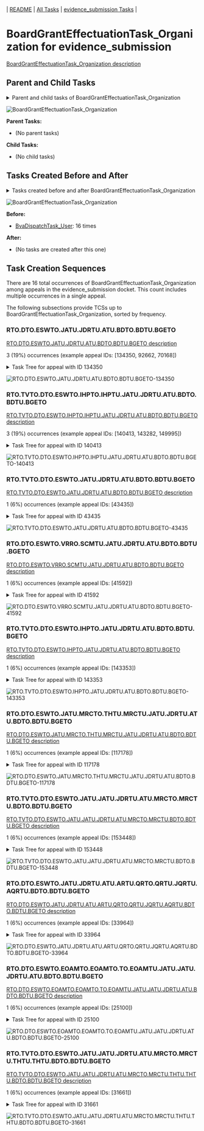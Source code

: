 <!-- DO NOT EDIT THIS FILE.  This file is autogenerated. -->
| [README](../README.md) | [All Tasks](../alltasks.md) | [evidence_submission Tasks](tasklist.md) |

# BoardGrantEffectuationTask_Organization for evidence_submission

[BoardGrantEffectuationTask_Organization description](../descr/BoardGrantEffectuationTask_Organization.md)

## Parent and Child Tasks

<details><summary markdown='span'>Parent and child tasks of BoardGrantEffectuationTask_Organization
</summary>

```
digraph G {
rankdir=LR;
node [shape=box]

}
```
</details>

![BoardGrantEffectuationTask_Organization](dot/BoardGrantEffectuationTask_Organization-parentchild.dot.png)

**Parent Tasks:**

   * (No parent tasks)

**Child Tasks:**

   * (No child tasks)

## Tasks Created Before and After

<details><summary markdown='span'>Tasks created before and after BoardGrantEffectuationTask_Organization</summary>

```
digraph G {
rankdir=LR;

"BvaDispatchTask_User" -> "BoardGrantEffectuationTask_Organization" [label=16]
}
```
</details>

![BoardGrantEffectuationTask_Organization](dot/BoardGrantEffectuationTask_Organization.dot.png)

**Before:**

   * [BvaDispatchTask_User](BvaDispatchTask_User.md): 16 times

**After:**

   * (No tasks are created after this one)

## Task Creation Sequences

There are 16 total occurrences of BoardGrantEffectuationTask_Organization among appeals in the evidence_submission docket.  This count includes multiple occurrences in a single appeal.

The following subsections provide TCSs up to BoardGrantEffectuationTask_Organization, sorted by frequency.

### RTO.DTO.ESWTO.JATU.JDRTU.ATU.BDTO.BDTU.BGETO

[RTO.DTO.ESWTO.JATU.JDRTU.ATU.BDTO.BDTU.BGETO description](../descr/RTO.DTO.ESWTO.JATU.JDRTU.ATU.BDTO.BDTU.BGETO.md)

3 (19%) occurrences (example appeal IDs: [134350, 92662, 70168])

<details><summary markdown='span'>Task Tree for appeal with ID 134350</summary>

```
@startuml
skinparam {
  ObjectBorderColor #555
  ObjectBorderThickness 0
  ObjectFontStyle bold
  ObjectFontSize 14
  ObjectAttributeFontColor #333
  ObjectAttributeFontSize 12
}
  object 0.RootTask #8dd3c7 {
Organization
}
  object 1.DistributionTask #ffffb3 {
Organization
}
  object 2.EvidenceSubmissionWindowTask #fccde5 {
Organization
}
  object 3.VeteranRecordRequest #ffed6f {
Organization
}
  object 4.JudgeAssignTask #ccebc5 {
User
}
  object 5.JudgeAssignTask #ccebc5 {
User
}
  object 6.JudgeDecisionReviewTask #d9d9d9 {
User
}
  object 7.AttorneyTask #bc80bd {
User
}
  object 8.BvaDispatchTask #b3de69 {
Organization
}
  object 9.BvaDispatchTask #b3de69 {
User
}
  object 10.BoardGrantEffectuationTask #80b1d3 {
Organization  <back:white>    </back>
}
0.RootTask -- 1.DistributionTask
1.DistributionTask -- 2.EvidenceSubmissionWindowTask
0.RootTask -- 3.VeteranRecordRequest
0.RootTask -- 4.JudgeAssignTask
0.RootTask -- 5.JudgeAssignTask
0.RootTask -- 6.JudgeDecisionReviewTask
6.JudgeDecisionReviewTask -- 7.AttorneyTask
0.RootTask -- 8.BvaDispatchTask
8.BvaDispatchTask -- 9.BvaDispatchTask
@enduml
```
</details>

![RTO.DTO.ESWTO.JATU.JDRTU.ATU.BDTO.BDTU.BGETO-134350](uml/RTO.DTO.ESWTO.JATU.JDRTU.ATU.BDTO.BDTU.BGETO-134350.png)

### RTO.TVTO.DTO.ESWTO.IHPTO.IHPTU.JATU.JDRTU.ATU.BDTO.BDTU.BGETO

[RTO.TVTO.DTO.ESWTO.IHPTO.IHPTU.JATU.JDRTU.ATU.BDTO.BDTU.BGETO description](../descr/RTO.TVTO.DTO.ESWTO.IHPTO.IHPTU.JATU.JDRTU.ATU.BDTO.BDTU.BGETO.md)

3 (19%) occurrences (example appeal IDs: [140413, 143282, 149995])

<details><summary markdown='span'>Task Tree for appeal with ID 140413</summary>

```
@startuml
skinparam {
  ObjectBorderColor #555
  ObjectBorderThickness 0
  ObjectFontStyle bold
  ObjectFontSize 14
  ObjectAttributeFontColor #333
  ObjectAttributeFontSize 12
}
  object 0.RootTask #8dd3c7 {
Organization
}
  object 1.TrackVeteranTask #bebada {
Organization
}
  object 2.DistributionTask #ffffb3 {
Organization
}
  object 3.EvidenceSubmissionWindowTask #fccde5 {
Organization
}
  object 4.VeteranRecordRequest #ffed6f {
Organization
}
  object 5.InformalHearingPresentationTask #fdb462 {
Organization
}
  object 6.InformalHearingPresentationTask #fdb462 {
User
}
  object 7.JudgeAssignTask #ccebc5 {
User
}
  object 8.JudgeAssignTask #ccebc5 {
User
}
  object 9.JudgeAssignTask #ccebc5 {
User
}
  object 10.JudgeDecisionReviewTask #d9d9d9 {
User
}
  object 11.AttorneyTask #bc80bd {
User
}
  object 12.BvaDispatchTask #b3de69 {
Organization
}
  object 13.BvaDispatchTask #b3de69 {
User
}
  object 14.BoardGrantEffectuationTask #80b1d3 {
Organization  <back:white>    </back>
}
0.RootTask -- 1.TrackVeteranTask
0.RootTask -- 2.DistributionTask
2.DistributionTask -- 3.EvidenceSubmissionWindowTask
0.RootTask -- 4.VeteranRecordRequest
2.DistributionTask -- 5.InformalHearingPresentationTask
5.InformalHearingPresentationTask -- 6.InformalHearingPresentationTask
0.RootTask -- 7.JudgeAssignTask
0.RootTask -- 8.JudgeAssignTask
0.RootTask -- 9.JudgeAssignTask
0.RootTask -- 10.JudgeDecisionReviewTask
10.JudgeDecisionReviewTask -- 11.AttorneyTask
0.RootTask -- 12.BvaDispatchTask
12.BvaDispatchTask -- 13.BvaDispatchTask
@enduml
```
</details>

![RTO.TVTO.DTO.ESWTO.IHPTO.IHPTU.JATU.JDRTU.ATU.BDTO.BDTU.BGETO-140413](uml/RTO.TVTO.DTO.ESWTO.IHPTO.IHPTU.JATU.JDRTU.ATU.BDTO.BDTU.BGETO-140413.png)

### RTO.TVTO.DTO.ESWTO.JATU.JDRTU.ATU.BDTO.BDTU.BGETO

[RTO.TVTO.DTO.ESWTO.JATU.JDRTU.ATU.BDTO.BDTU.BGETO description](../descr/RTO.TVTO.DTO.ESWTO.JATU.JDRTU.ATU.BDTO.BDTU.BGETO.md)

1 (6%) occurrences (example appeal IDs: [43435])

<details><summary markdown='span'>Task Tree for appeal with ID 43435</summary>

```
@startuml
skinparam {
  ObjectBorderColor #555
  ObjectBorderThickness 0
  ObjectFontStyle bold
  ObjectFontSize 14
  ObjectAttributeFontColor #333
  ObjectAttributeFontSize 12
}
  object 0.RootTask #8dd3c7 {
Organization
}
  object 1.TrackVeteranTask #bebada {
Organization
}
  object 2.DistributionTask #ffffb3 {
Organization
}
  object 3.EvidenceSubmissionWindowTask #fccde5 {
Organization
}
  object 4.JudgeAssignTask #ccebc5 {
User
}
  object 5.JudgeAssignTask #ccebc5 {
User
}
  object 6.JudgeDecisionReviewTask #d9d9d9 {
User
}
  object 7.AttorneyTask #bc80bd {
User
}
  object 8.BvaDispatchTask #b3de69 {
Organization
}
  object 9.BvaDispatchTask #b3de69 {
User
}
  object 10.BoardGrantEffectuationTask #80b1d3 {
Organization  <back:white>    </back>
}
0.RootTask -- 1.TrackVeteranTask
0.RootTask -- 2.DistributionTask
2.DistributionTask -- 3.EvidenceSubmissionWindowTask
0.RootTask -- 4.JudgeAssignTask
0.RootTask -- 5.JudgeAssignTask
0.RootTask -- 6.JudgeDecisionReviewTask
6.JudgeDecisionReviewTask -- 7.AttorneyTask
0.RootTask -- 8.BvaDispatchTask
8.BvaDispatchTask -- 9.BvaDispatchTask
@enduml
```
</details>

![RTO.TVTO.DTO.ESWTO.JATU.JDRTU.ATU.BDTO.BDTU.BGETO-43435](uml/RTO.TVTO.DTO.ESWTO.JATU.JDRTU.ATU.BDTO.BDTU.BGETO-43435.png)

### RTO.DTO.ESWTO.VRRO.SCMTU.JATU.JDRTU.ATU.BDTO.BDTU.BGETO

[RTO.DTO.ESWTO.VRRO.SCMTU.JATU.JDRTU.ATU.BDTO.BDTU.BGETO description](../descr/RTO.DTO.ESWTO.VRRO.SCMTU.JATU.JDRTU.ATU.BDTO.BDTU.BGETO.md)

1 (6%) occurrences (example appeal IDs: [41592])

<details><summary markdown='span'>Task Tree for appeal with ID 41592</summary>

```
@startuml
skinparam {
  ObjectBorderColor #555
  ObjectBorderThickness 0
  ObjectFontStyle bold
  ObjectFontSize 14
  ObjectAttributeFontColor #333
  ObjectAttributeFontSize 12
}
  object 0.RootTask #8dd3c7 {
Organization
}
  object 1.DistributionTask #ffffb3 {
Organization
}
  object 2.EvidenceSubmissionWindowTask #fccde5 {
Organization
}
  object 3.VeteranRecordRequest #ffed6f {
Organization
}
  object 4.SpecialCaseMovementTask #8dd3c7 {
User
}
  object 5.JudgeAssignTask #ccebc5 {
User
}
  object 6.JudgeDecisionReviewTask #d9d9d9 {
User
}
  object 7.AttorneyTask #bc80bd {
User
}
  object 8.BvaDispatchTask #b3de69 {
Organization
}
  object 9.BvaDispatchTask #b3de69 {
User
}
  object 10.BoardGrantEffectuationTask #80b1d3 {
Organization  <back:white>    </back>
}
0.RootTask -- 1.DistributionTask
1.DistributionTask -- 2.EvidenceSubmissionWindowTask
0.RootTask -- 3.VeteranRecordRequest
1.DistributionTask -- 4.SpecialCaseMovementTask
0.RootTask -- 5.JudgeAssignTask
0.RootTask -- 6.JudgeDecisionReviewTask
6.JudgeDecisionReviewTask -- 7.AttorneyTask
0.RootTask -- 8.BvaDispatchTask
8.BvaDispatchTask -- 9.BvaDispatchTask
@enduml
```
</details>

![RTO.DTO.ESWTO.VRRO.SCMTU.JATU.JDRTU.ATU.BDTO.BDTU.BGETO-41592](uml/RTO.DTO.ESWTO.VRRO.SCMTU.JATU.JDRTU.ATU.BDTO.BDTU.BGETO-41592.png)

### RTO.TVTO.DTO.ESWTO.IHPTO.JATU.JDRTU.ATU.BDTO.BDTU.BGETO

[RTO.TVTO.DTO.ESWTO.IHPTO.JATU.JDRTU.ATU.BDTO.BDTU.BGETO description](../descr/RTO.TVTO.DTO.ESWTO.IHPTO.JATU.JDRTU.ATU.BDTO.BDTU.BGETO.md)

1 (6%) occurrences (example appeal IDs: [143353])

<details><summary markdown='span'>Task Tree for appeal with ID 143353</summary>

```
@startuml
skinparam {
  ObjectBorderColor #555
  ObjectBorderThickness 0
  ObjectFontStyle bold
  ObjectFontSize 14
  ObjectAttributeFontColor #333
  ObjectAttributeFontSize 12
}
  object 0.RootTask #8dd3c7 {
Organization
}
  object 1.TrackVeteranTask #bebada {
Organization
}
  object 2.DistributionTask #ffffb3 {
Organization
}
  object 3.EvidenceSubmissionWindowTask #fccde5 {
Organization
}
  object 4.VeteranRecordRequest #ffed6f {
Organization
}
  object 5.InformalHearingPresentationTask #fdb462 {
Organization
}
  object 6.JudgeAssignTask #ccebc5 {
User
}
  object 7.JudgeAssignTask #ccebc5 {
User
}
  object 8.JudgeDecisionReviewTask #d9d9d9 {
User
}
  object 9.AttorneyTask #bc80bd {
User
}
  object 10.BvaDispatchTask #b3de69 {
Organization
}
  object 11.BvaDispatchTask #b3de69 {
User
}
  object 12.BoardGrantEffectuationTask #80b1d3 {
Organization  <back:white>    </back>
}
0.RootTask -- 1.TrackVeteranTask
0.RootTask -- 2.DistributionTask
2.DistributionTask -- 3.EvidenceSubmissionWindowTask
0.RootTask -- 4.VeteranRecordRequest
2.DistributionTask -- 5.InformalHearingPresentationTask
0.RootTask -- 6.JudgeAssignTask
0.RootTask -- 7.JudgeAssignTask
0.RootTask -- 8.JudgeDecisionReviewTask
8.JudgeDecisionReviewTask -- 9.AttorneyTask
0.RootTask -- 10.BvaDispatchTask
10.BvaDispatchTask -- 11.BvaDispatchTask
@enduml
```
</details>

![RTO.TVTO.DTO.ESWTO.IHPTO.JATU.JDRTU.ATU.BDTO.BDTU.BGETO-143353](uml/RTO.TVTO.DTO.ESWTO.IHPTO.JATU.JDRTU.ATU.BDTO.BDTU.BGETO-143353.png)

### RTO.DTO.ESWTO.JATU.MRCTO.THTU.MRCTU.JATU.JDRTU.ATU.BDTO.BDTU.BGETO

[RTO.DTO.ESWTO.JATU.MRCTO.THTU.MRCTU.JATU.JDRTU.ATU.BDTO.BDTU.BGETO description](../descr/RTO.DTO.ESWTO.JATU.MRCTO.THTU.MRCTU.JATU.JDRTU.ATU.BDTO.BDTU.BGETO.md)

1 (6%) occurrences (example appeal IDs: [117178])

<details><summary markdown='span'>Task Tree for appeal with ID 117178</summary>

```
@startuml
skinparam {
  ObjectBorderColor #555
  ObjectBorderThickness 0
  ObjectFontStyle bold
  ObjectFontSize 14
  ObjectAttributeFontColor #333
  ObjectAttributeFontSize 12
}
  object 0.RootTask #8dd3c7 {
Organization
}
  object 1.DistributionTask #ffffb3 {
Organization
}
  object 2.EvidenceSubmissionWindowTask #fccde5 {
Organization
}
  object 3.JudgeAssignTask #ccebc5 {
User
}
  object 4.JudgeDecisionReviewTask #d9d9d9 {
User
}
  object 5.AttorneyTask #bc80bd {
User
}
  object 6.MissingRecordsColocatedTask #bebada {
Organization
}
  object 7.MissingRecordsColocatedTask #bebada {
User
}
  object 8.TimedHoldTask #fccde5 {
User
}
  object 9.MissingRecordsColocatedTask #bebada {
User
}
  object 10.JudgeAssignTask #ccebc5 {
User
}
  object 11.JudgeAssignTask #ccebc5 {
User
}
  object 12.JudgeAssignTask #ccebc5 {
User
}
  object 13.JudgeDecisionReviewTask #d9d9d9 {
User
}
  object 14.AttorneyTask #bc80bd {
User
}
  object 15.BvaDispatchTask #b3de69 {
Organization
}
  object 16.BvaDispatchTask #b3de69 {
User
}
  object 17.BoardGrantEffectuationTask #80b1d3 {
Organization  <back:white>    </back>
}
0.RootTask -- 1.DistributionTask
1.DistributionTask -- 2.EvidenceSubmissionWindowTask
0.RootTask -- 3.JudgeAssignTask
0.RootTask -- 4.JudgeDecisionReviewTask
4.JudgeDecisionReviewTask -- 5.AttorneyTask
5.AttorneyTask -- 6.MissingRecordsColocatedTask
6.MissingRecordsColocatedTask -- 7.MissingRecordsColocatedTask
7.MissingRecordsColocatedTask -- 8.TimedHoldTask
6.MissingRecordsColocatedTask -- 9.MissingRecordsColocatedTask
0.RootTask -- 10.JudgeAssignTask
0.RootTask -- 11.JudgeAssignTask
0.RootTask -- 12.JudgeAssignTask
0.RootTask -- 13.JudgeDecisionReviewTask
13.JudgeDecisionReviewTask -- 14.AttorneyTask
0.RootTask -- 15.BvaDispatchTask
15.BvaDispatchTask -- 16.BvaDispatchTask
@enduml
```
</details>

![RTO.DTO.ESWTO.JATU.MRCTO.THTU.MRCTU.JATU.JDRTU.ATU.BDTO.BDTU.BGETO-117178](uml/RTO.DTO.ESWTO.JATU.MRCTO.THTU.MRCTU.JATU.JDRTU.ATU.BDTO.BDTU.BGETO-117178.png)

### RTO.TVTO.DTO.ESWTO.JATU.JATU.JDRTU.ATU.MRCTO.MRCTU.BDTO.BDTU.BGETO

[RTO.TVTO.DTO.ESWTO.JATU.JATU.JDRTU.ATU.MRCTO.MRCTU.BDTO.BDTU.BGETO description](../descr/RTO.TVTO.DTO.ESWTO.JATU.JATU.JDRTU.ATU.MRCTO.MRCTU.BDTO.BDTU.BGETO.md)

1 (6%) occurrences (example appeal IDs: [153448])

<details><summary markdown='span'>Task Tree for appeal with ID 153448</summary>

```
@startuml
skinparam {
  ObjectBorderColor #555
  ObjectBorderThickness 0
  ObjectFontStyle bold
  ObjectFontSize 14
  ObjectAttributeFontColor #333
  ObjectAttributeFontSize 12
}
  object 0.RootTask #8dd3c7 {
Organization
}
  object 1.TrackVeteranTask #bebada {
Organization
}
  object 2.DistributionTask #ffffb3 {
Organization
}
  object 3.EvidenceSubmissionWindowTask #fccde5 {
Organization
}
  object 4.VeteranRecordRequest #ffed6f {
Organization
}
  object 5.JudgeAssignTask #ccebc5 {
User
}
  object 6.JudgeDecisionReviewTask #d9d9d9 {
User
}
  object 7.AttorneyTask #bc80bd {
User
}
  object 8.JudgeAssignTask #ccebc5 {
User
}
  object 9.JudgeAssignTask #ccebc5 {
User
}
  object 10.JudgeDecisionReviewTask #d9d9d9 {
User
}
  object 11.AttorneyTask #bc80bd {
User
}
  object 12.MissingRecordsColocatedTask #bebada {
Organization
}
  object 13.MissingRecordsColocatedTask #bebada {
User
}
  object 14.TimedHoldTask #fccde5 {
User
}
  object 15.BvaDispatchTask #b3de69 {
Organization
}
  object 16.BvaDispatchTask #b3de69 {
User
}
  object 17.BoardGrantEffectuationTask #80b1d3 {
Organization  <back:white>    </back>
}
0.RootTask -- 1.TrackVeteranTask
0.RootTask -- 2.DistributionTask
2.DistributionTask -- 3.EvidenceSubmissionWindowTask
0.RootTask -- 4.VeteranRecordRequest
0.RootTask -- 5.JudgeAssignTask
0.RootTask -- 6.JudgeDecisionReviewTask
6.JudgeDecisionReviewTask -- 7.AttorneyTask
0.RootTask -- 8.JudgeAssignTask
0.RootTask -- 9.JudgeAssignTask
0.RootTask -- 10.JudgeDecisionReviewTask
10.JudgeDecisionReviewTask -- 11.AttorneyTask
11.AttorneyTask -- 12.MissingRecordsColocatedTask
12.MissingRecordsColocatedTask -- 13.MissingRecordsColocatedTask
13.MissingRecordsColocatedTask -- 14.TimedHoldTask
0.RootTask -- 15.BvaDispatchTask
15.BvaDispatchTask -- 16.BvaDispatchTask
@enduml
```
</details>

![RTO.TVTO.DTO.ESWTO.JATU.JATU.JDRTU.ATU.MRCTO.MRCTU.BDTO.BDTU.BGETO-153448](uml/RTO.TVTO.DTO.ESWTO.JATU.JATU.JDRTU.ATU.MRCTO.MRCTU.BDTO.BDTU.BGETO-153448.png)

### RTO.DTO.ESWTO.JATU.JDRTU.ATU.ARTU.QRTO.QRTU.JQRTU.AQRTU.BDTO.BDTU.BGETO

[RTO.DTO.ESWTO.JATU.JDRTU.ATU.ARTU.QRTO.QRTU.JQRTU.AQRTU.BDTO.BDTU.BGETO description](../descr/RTO.DTO.ESWTO.JATU.JDRTU.ATU.ARTU.QRTO.QRTU.JQRTU.AQRTU.BDTO.BDTU.BGETO.md)

1 (6%) occurrences (example appeal IDs: [33964])

<details><summary markdown='span'>Task Tree for appeal with ID 33964</summary>

```
@startuml
skinparam {
  ObjectBorderColor #555
  ObjectBorderThickness 0
  ObjectFontStyle bold
  ObjectFontSize 14
  ObjectAttributeFontColor #333
  ObjectAttributeFontSize 12
}
  object 0.RootTask #8dd3c7 {
Organization
}
  object 1.DistributionTask #ffffb3 {
Organization
}
  object 2.EvidenceSubmissionWindowTask #fccde5 {
Organization
}
  object 3.JudgeAssignTask #ccebc5 {
User
}
  object 4.JudgeAssignTask #ccebc5 {
User
}
  object 5.JudgeAssignTask #ccebc5 {
User
}
  object 6.JudgeDecisionReviewTask #d9d9d9 {
User
}
  object 7.AttorneyTask #bc80bd {
User
}
  object 8.AttorneyRewriteTask #b3de69 {
User
}
  object 9.QualityReviewTask #fdb462 {
Organization
}
  object 10.QualityReviewTask #fdb462 {
User
}
  object 11.JudgeQualityReviewTask #bc80bd {
User
}
  object 12.AttorneyQualityReviewTask #bc80bd {
User
}
  object 13.BvaDispatchTask #b3de69 {
Organization
}
  object 14.BvaDispatchTask #b3de69 {
User
}
  object 15.BvaDispatchTask #b3de69 {
User
}
  object 16.BoardGrantEffectuationTask #80b1d3 {
Organization  <back:white>    </back>
}
0.RootTask -- 1.DistributionTask
1.DistributionTask -- 2.EvidenceSubmissionWindowTask
0.RootTask -- 3.JudgeAssignTask
0.RootTask -- 4.JudgeAssignTask
0.RootTask -- 5.JudgeAssignTask
0.RootTask -- 6.JudgeDecisionReviewTask
6.JudgeDecisionReviewTask -- 7.AttorneyTask
6.JudgeDecisionReviewTask -- 8.AttorneyRewriteTask
0.RootTask -- 9.QualityReviewTask
9.QualityReviewTask -- 10.QualityReviewTask
10.QualityReviewTask -- 11.JudgeQualityReviewTask
11.JudgeQualityReviewTask -- 12.AttorneyQualityReviewTask
0.RootTask -- 13.BvaDispatchTask
13.BvaDispatchTask -- 14.BvaDispatchTask
13.BvaDispatchTask -- 15.BvaDispatchTask
@enduml
```
</details>

![RTO.DTO.ESWTO.JATU.JDRTU.ATU.ARTU.QRTO.QRTU.JQRTU.AQRTU.BDTO.BDTU.BGETO-33964](uml/RTO.DTO.ESWTO.JATU.JDRTU.ATU.ARTU.QRTO.QRTU.JQRTU.AQRTU.BDTO.BDTU.BGETO-33964.png)

### RTO.DTO.ESWTO.EOAMTO.EOAMTO.TO.EOAMTU.JATU.JATU.JDRTU.ATU.BDTO.BDTU.BGETO

[RTO.DTO.ESWTO.EOAMTO.EOAMTO.TO.EOAMTU.JATU.JATU.JDRTU.ATU.BDTO.BDTU.BGETO description](../descr/RTO.DTO.ESWTO.EOAMTO.EOAMTO.TO.EOAMTU.JATU.JATU.JDRTU.ATU.BDTO.BDTU.BGETO.md)

1 (6%) occurrences (example appeal IDs: [25100])

<details><summary markdown='span'>Task Tree for appeal with ID 25100</summary>

```
@startuml
skinparam {
  ObjectBorderColor #555
  ObjectBorderThickness 0
  ObjectFontStyle bold
  ObjectFontSize 14
  ObjectAttributeFontColor #333
  ObjectAttributeFontSize 12
}
  object 0.RootTask #8dd3c7 {
Organization
}
  object 1.DistributionTask #ffffb3 {
Organization
}
  object 2.EvidenceSubmissionWindowTask #fccde5 {
Organization
}
  object 3.EvidenceOrArgumentMailTask #ffffb3 {
Organization
}
  object 4.EvidenceOrArgumentMailTask #ffffb3 {
Organization
}
  object 5.EvidenceOrArgumentMailTask #ffffb3 {
User
}
  object 6.EvidenceOrArgumentMailTask #ffffb3 {
User
}
  object 7.Task #8dd3c7 {
Organization
}
  object 8.EvidenceOrArgumentMailTask #ffffb3 {
Organization
}
  object 9.EvidenceOrArgumentMailTask #ffffb3 {
User
}
  object 10.JudgeAssignTask #ccebc5 {
User
}
  object 11.JudgeDecisionReviewTask #d9d9d9 {
User
}
  object 12.AttorneyTask #bc80bd {
User
}
  object 13.JudgeAssignTask #ccebc5 {
User
}
  object 14.JudgeAssignTask #ccebc5 {
User
}
  object 15.JudgeAssignTask #ccebc5 {
User
}
  object 16.JudgeDecisionReviewTask #d9d9d9 {
User
}
  object 17.AttorneyTask #bc80bd {
User
}
  object 18.BvaDispatchTask #b3de69 {
Organization
}
  object 19.BvaDispatchTask #b3de69 {
User
}
  object 20.BoardGrantEffectuationTask #80b1d3 {
Organization  <back:white>    </back>
}
0.RootTask -- 1.DistributionTask
1.DistributionTask -- 2.EvidenceSubmissionWindowTask
0.RootTask -- 3.EvidenceOrArgumentMailTask
3.EvidenceOrArgumentMailTask -- 4.EvidenceOrArgumentMailTask
4.EvidenceOrArgumentMailTask -- 5.EvidenceOrArgumentMailTask
4.EvidenceOrArgumentMailTask -- 6.EvidenceOrArgumentMailTask
6.EvidenceOrArgumentMailTask -- 7.Task
6.EvidenceOrArgumentMailTask -- 8.EvidenceOrArgumentMailTask
4.EvidenceOrArgumentMailTask -- 9.EvidenceOrArgumentMailTask
0.RootTask -- 10.JudgeAssignTask
0.RootTask -- 11.JudgeDecisionReviewTask
11.JudgeDecisionReviewTask -- 12.AttorneyTask
0.RootTask -- 13.JudgeAssignTask
0.RootTask -- 14.JudgeAssignTask
0.RootTask -- 15.JudgeAssignTask
0.RootTask -- 16.JudgeDecisionReviewTask
16.JudgeDecisionReviewTask -- 17.AttorneyTask
0.RootTask -- 18.BvaDispatchTask
18.BvaDispatchTask -- 19.BvaDispatchTask
@enduml
```
</details>

![RTO.DTO.ESWTO.EOAMTO.EOAMTO.TO.EOAMTU.JATU.JATU.JDRTU.ATU.BDTO.BDTU.BGETO-25100](uml/RTO.DTO.ESWTO.EOAMTO.EOAMTO.TO.EOAMTU.JATU.JATU.JDRTU.ATU.BDTO.BDTU.BGETO-25100.png)

### RTO.TVTO.DTO.ESWTO.JATU.JATU.JDRTU.ATU.MRCTO.MRCTU.THTU.THTU.BDTO.BDTU.BGETO

[RTO.TVTO.DTO.ESWTO.JATU.JATU.JDRTU.ATU.MRCTO.MRCTU.THTU.THTU.BDTO.BDTU.BGETO description](../descr/RTO.TVTO.DTO.ESWTO.JATU.JATU.JDRTU.ATU.MRCTO.MRCTU.THTU.THTU.BDTO.BDTU.BGETO.md)

1 (6%) occurrences (example appeal IDs: [31661])

<details><summary markdown='span'>Task Tree for appeal with ID 31661</summary>

```
@startuml
skinparam {
  ObjectBorderColor #555
  ObjectBorderThickness 0
  ObjectFontStyle bold
  ObjectFontSize 14
  ObjectAttributeFontColor #333
  ObjectAttributeFontSize 12
}
  object 0.RootTask #8dd3c7 {
Organization
}
  object 1.TrackVeteranTask #bebada {
Organization
}
  object 2.DistributionTask #ffffb3 {
Organization
}
  object 3.EvidenceSubmissionWindowTask #fccde5 {
Organization
}
  object 4.VeteranRecordRequest #ffed6f {
Organization
}
  object 5.JudgeAssignTask #ccebc5 {
User
}
  object 6.JudgeDecisionReviewTask #d9d9d9 {
User
}
  object 7.AttorneyTask #bc80bd {
User
}
  object 8.JudgeAssignTask #ccebc5 {
User
}
  object 9.JudgeAssignTask #ccebc5 {
User
}
  object 10.JudgeDecisionReviewTask #d9d9d9 {
User
}
  object 11.AttorneyTask #bc80bd {
User
}
  object 12.MissingRecordsColocatedTask #bebada {
Organization
}
  object 13.MissingRecordsColocatedTask #bebada {
User
}
  object 14.TimedHoldTask #fccde5 {
User
}
  object 15.TimedHoldTask #fccde5 {
User
}
  object 16.TimedHoldTask #fccde5 {
User
}
  object 17.BvaDispatchTask #b3de69 {
Organization
}
  object 18.BvaDispatchTask #b3de69 {
User
}
  object 19.BoardGrantEffectuationTask #80b1d3 {
Organization  <back:white>    </back>
}
0.RootTask -- 1.TrackVeteranTask
0.RootTask -- 2.DistributionTask
2.DistributionTask -- 3.EvidenceSubmissionWindowTask
0.RootTask -- 4.VeteranRecordRequest
0.RootTask -- 5.JudgeAssignTask
0.RootTask -- 6.JudgeDecisionReviewTask
6.JudgeDecisionReviewTask -- 7.AttorneyTask
0.RootTask -- 8.JudgeAssignTask
0.RootTask -- 9.JudgeAssignTask
0.RootTask -- 10.JudgeDecisionReviewTask
10.JudgeDecisionReviewTask -- 11.AttorneyTask
11.AttorneyTask -- 12.MissingRecordsColocatedTask
12.MissingRecordsColocatedTask -- 13.MissingRecordsColocatedTask
13.MissingRecordsColocatedTask -- 14.TimedHoldTask
13.MissingRecordsColocatedTask -- 15.TimedHoldTask
13.MissingRecordsColocatedTask -- 16.TimedHoldTask
0.RootTask -- 17.BvaDispatchTask
17.BvaDispatchTask -- 18.BvaDispatchTask
@enduml
```
</details>

![RTO.TVTO.DTO.ESWTO.JATU.JATU.JDRTU.ATU.MRCTO.MRCTU.THTU.THTU.BDTO.BDTU.BGETO-31661](uml/RTO.TVTO.DTO.ESWTO.JATU.JATU.JDRTU.ATU.MRCTO.MRCTU.THTU.THTU.BDTO.BDTU.BGETO-31661.png)

